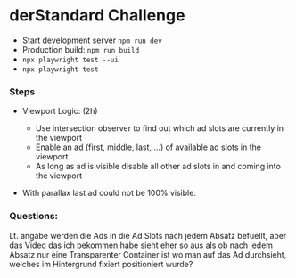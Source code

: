 # derStandard Challenge
- Start development server `npm run dev`
- Production build: `npm run build`
- `npx playwright test --ui`
- `npx playwright test`


### Steps
- Viewport Logic: (2h)
  - Use intersection observer to find out which ad slots are currently in the viewport
  - Enable an ad (first, middle, last, ...) of available ad slots in the viewport
  - As long as ad is visible disable all other ad slots in and coming into the viewport


- With parallax last ad could not be 100% visible.

### Questions:
Lt. angabe werden die Ads in die Ad Slots nach jedem Absatz befuellt, aber das Video das ich bekommen habe sieht eher so aus als ob nach jedem Absatz nur eine Transparenter Container ist wo man auf das Ad durchsieht, welches im Hintergrund fixiert positioniert wurde?
